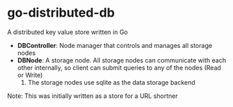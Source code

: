 # go-distributed-db
A distributed key value store written in Go

- **DBController**: Node manager that controls and manages all storage nodes
- **DBNode**: A storage node. All storage nodes can communicate with each other internally, so client can submit queries to any of the
          nodes (Read or Write)
    1. The storage nodes use sqlite as the data storage backend

Note: This was initially written as a store for a URL shortner
